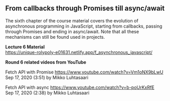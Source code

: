 ## From callbacks through Promises till async/await

The sixth chapter of the course material covers the evolution of asynchronous programming in JavaScript, starting from callbacks, passing through Promises and ending in async/await. Note that all these mechanisms can still be found used in projects.

**Lecture 6 Material**  
https://unique-rolypoly-e01631.netlify.app/f_asynchronous_javascript/


**Round 6 related videos from YouTube**

Fetch API with Promise  https://www.youtube.com/watch?v=Vm1oNX9bLwU  
Sep 17, 2020 (3:51) by Mikko Luhtasaari

Fetch API with async https://www.youtube.com/watch?v=b-poUrKxRfE   
Sep 17, 2020 (2:38) by Mikko Luhtasaari
